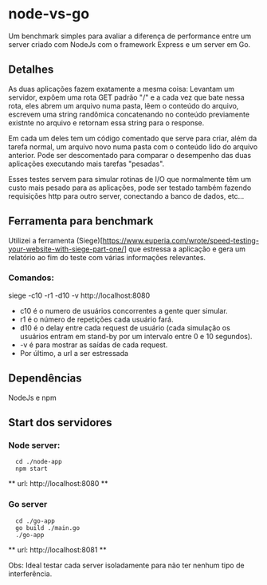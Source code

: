 # node-vs-go

Um benchmark simples para avaliar a diferença de performance entre um server criado com NodeJs com o framework Express e um server em Go.

## Detalhes
As duas aplicações fazem exatamente a mesma coisa: Levantam um servidor, expôem uma rota GET padrão "/" e a cada vez que bate nessa rota, eles abrem um arquivo numa pasta, lêem o conteúdo do arquivo, escrevem uma string randômica concatenando no conteúdo previamente existnte no arquivo e retornam essa string para o response.

Em cada um deles tem um código comentado que serve para criar, além da tarefa normal, um arquivo novo numa pasta com o conteúdo lido do arquivo anterior. Pode ser descomentado para comparar o desempenho das duas aplicações executando mais tarefas "pesadas".

Esses testes servem para simular rotinas de I/O que normalmente têm um custo mais pesado para as aplicações, pode ser testado também fazendo requisições http para outro server, conectando a banco de dados, etc...

## Ferramenta para benchmark
Utilizei a ferramenta (Siege)[https://www.euperia.com/wrote/speed-testing-your-website-with-siege-part-one/] que estressa a aplicação e gera um relatório ao fim do teste com várias informações relevantes.

### Comandos:
siege -c10 -r1 -d10 -v http://localhost:8080

- c10 é o numero de usuários concorrentes a gente quer simular.
- r1 é o número de repetições cada usuário fará.
- d10 é o delay entre cada request de usuário (cada simulação os usuários entram em stand-by por um intervalo entre 0 e 10 segundos). 
- -v é para mostrar as saídas de cada request.
- Por último, a url a ser estressada

## Dependências
NodeJs e npm

## Start dos servidores
### Node server:
```
  cd ./node-app
  npm start
```
** url: http://localhost:8080 **

### Go server
```
  cd ./go-app
  go build ./main.go
  ./go-app
```
** url: http://localhost:8081 **

Obs: Ideal testar cada server isoladamente para não ter nenhum tipo de interferência.